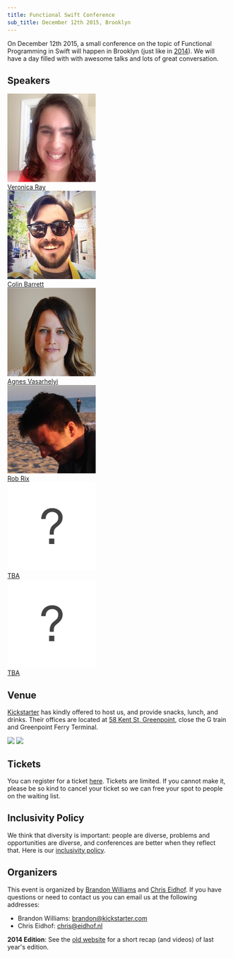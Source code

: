 ```yaml
---
title: Functional Swift Conference
sub_title: December 12th 2015, Brooklyn
---
```


On December 12th 2015, a small conference on the topic of Functional Programming in Swift will happen in Brooklyn (just like in [2014](http://2014.funswiftconf.com)). We will have a day filled with with awesome talks and lots of great conversation. 

## Speakers

<div class="speakers">
  <div class="speaker">
  <a href="https://twitter.com/nerdonica">
  <img src="/images/speakers/veronica.jpg" /><br/>
  Veronica Ray
    </a>
  </div>

  <div class="speaker">
  <a href="https://twitter.com/cbarrett">
    <img src="/images/speakers/colin.jpg" /><br/>
    Colin Barrett
  </a>
  </div>

  <div class="speaker">
  <a href="https://twitter.com/vasarhelyia">
    <img src="/images/speakers/agnes.jpg" /><br/>
    Agnes Vasarhelyi
    </a>
  </div>

  <div class="speaker">
  <a href="https://twitter.com/rob_rix">
    <img src="/images/speakers/rob.jpg" /><br/>
    Rob Rix
  </a>
  </div>

  <div class="speaker">
  <a href="#">
  <img src="/images/speakers/todo.jpg" /><br/>
  TBA
    <br/>
    </a>
  </div>

  <div class="speaker">
  <a href="#">
    <img src="/images/speakers/todo.jpg" /><br/>
    TBA
    </a>
  </div>


</div>

## Venue

[Kickstarter](http://www.kickstarter.com) has kindly offered to host us, and provide snacks, lunch, and drinks.
Their offices are located at [58 Kent St, Greenpoint](https://www.google.com/maps/place/58+Kent+St,+Brooklyn,+NY+11222/@40.7304677,-73.9589681,17z/data=!3m1!4b1!4m2!3m1!1s0x89c259403da55d5f:0xcf1d25d9de964b71), close the G train and Greenpoint Ferry Terminal.

![](https://camo.githubusercontent.com/4a1965701b5823a881f1bc9f7cccc619f49f1905/68747470733a2f2f7062732e7477696d672e636f6d2f6d656469612f426b755a6e3153494d414156566d372e6a7067)  [![](https://cloud.githubusercontent.com/assets/135203/4544650/0da3f05e-4e35-11e4-90fc-82200c08e424.png)](https://www.google.com/maps/place/58+Kent+St,+Brooklyn,+NY+11222/@40.7304677,-73.9589681,17z/data=!3m1!4b1!4m2!3m1!1s0x89c259403da55d5f:0xcf1d25d9de964b71)

## Tickets

You can register for a ticket [here](https://ti.to/functionalswiftconf/functional-swift-2015). Tickets are limited. If you cannot make it, please be so kind to cancel your ticket so we can free your spot to people on the waiting list.

## Inclusivity Policy

We think that diversity is important: people are diverse, problems and opportunities are diverse, and conferences are better when they reflect that. Here is our [inclusivity policy](/inclusivity.html).

## Organizers

This event is organized by [Brandon Williams](http://twitter.com/mbrandonw) and [Chris Eidhof](http://twitter.com/chriseidhof). If you have questions or need to contact us you can email us at the following addresses:

* Brandon Williams: brandon@kickstarter.com
* Chris Eidhof: chris@eidhof.nl

**2014 Edition**: See the [old website](http://2014.funswiftconf.com) for a short recap (and videos) of last year's edition.
